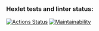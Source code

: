 ### Hexlet tests and linter status:
[![Actions Status](https://github.com/aldmarinka/php-project-45/actions/workflows/hexlet-check.yml/badge.svg)](https://github.com/aldmarinka/php-project-45/actions)
[![Maintainability](https://api.codeclimate.com/v1/badges/e166f5a2abbbf14798ee/maintainability)](https://codeclimate.com/github/aldmarinka/php-project-45/maintainability)